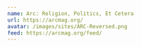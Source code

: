 ```yaml
---
name: Arc: Religion, Politics, Et Cetera 
url: https://arcmag.org/
avatar: /images/sites/ARC-Reversed.png
feed: https://arcmag.org/feed/
---
```

